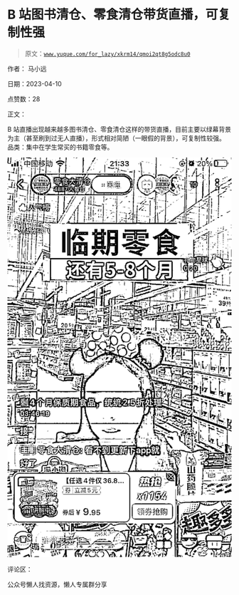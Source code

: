 # B 站图书清仓、零食清仓带货直播，可复制性强

> 原文：[`www.yuque.com/for_lazy/xkrm14/qmoi2qt8g5odc8u0`](https://www.yuque.com/for_lazy/xkrm14/qmoi2qt8g5odc8u0)



作者： 马小远



日期：2023-04-10



点赞数：28

<ne-card data-card-name="hr" data-card-type="block" id="O7IM3" data-event-boundary="card">

正文：



B 站直播出现越来越多图书清仓、零食清仓这样的带货直播，目前主要以绿幕背景为主（甚至刷到过无人直播），形式相对简陋（一眼假的背景），可复制性较强。 品类：集中在学生常买的书籍零食等。



<ne-card data-card-name="image" data-card-type="inline" id="lyKtq" data-event-boundary="card">![](img/852e589c326995831c4c6019333e52e8.png)</ne-card>

<ne-card data-card-name="hr" data-card-type="block" id="jTzrJ" data-event-boundary="card">

评论区：

<ne-card data-card-name="hr" data-card-type="block" id="OEpoA" data-event-boundary="card">

公众号懒人找资源，懒人专属群分享

</ne-card></ne-card></ne-card>